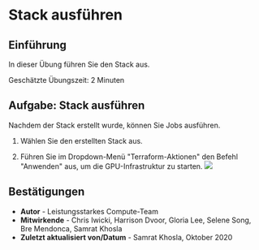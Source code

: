 # Stack ausführen

## Einführung

In dieser Übung führen Sie den Stack aus.

Geschätzte Übungszeit: 2 Minuten

## Aufgabe: Stack ausführen

Nachdem der Stack erstellt wurde, können Sie Jobs ausführen.

1.  Wählen Sie den erstellten Stack aus.
    
2.  Führen Sie im Dropdown-Menü "Terraform-Aktionen" den Befehl "Anwenden" aus, um die GPU-Infrastruktur zu starten. ![](./images/tf_actions.png)
    

## Bestätigungen

*   **Autor** - Leistungsstarkes Compute-Team
*   **Mitwirkende** - Chris Iwicki, Harrison Dvoor, Gloria Lee, Selene Song, Bre Mendonca, Samrat Khosla
*   **Zuletzt aktualisiert von/Datum** - Samrat Khosla, Oktober 2020